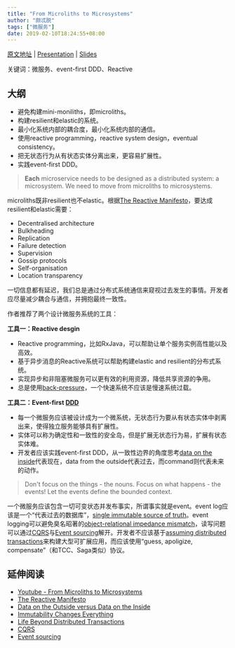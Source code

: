```yaml
---
title: "From Microliths to Microsystems"
author: "颇忒脱"
tags: ["微服务"]
date: 2019-02-10T18:24:55+08:00
---
```


<!--more-->

[原文地址][origin] | [Presentation][origin-prensentation] | [Slides][origin-slides]

关键词：微服务、event-first DDD、Reactive

## 大纲

* 避免构建mini-moniliths，即microliths。
* 构建resilient和elastic的系统。
* 最小化系统内部的耦合度，最小化系统内部的通信。
* 使用reactive programming，reactive system design，eventual consistency。
* 把无状态行为从有状态实体分离出来，更容易扩展性。
* 实践event-first DDD。

> **Each** microservice needs to be designed as a distributed system: a microsystem. We need to move from microliths to microsystems.

microliths既非resilient也不elastic。根据[The Reactive Manifesto][reactive-manifesto]，要达成resilient和elastic需要：

* Decentralised architecture
* Bulkheading
* Replication
* Failure detection
* Supervision
* Gossip protocols
* Self-organisation
* Location transparency

一切信息都有延迟，我们总是通过分布式系统通信来窥视过去发生的事情。开发者应尽量减少耦合与通信，并拥抱最终一致性。

作者推荐了两个设计微服务系统的工具：

**工具一：Reactive desgin**

* Reactive programming，比如RxJava，可以帮助让单个服务实例高性能以及高效。
* 基于异步消息的Reactive系统可以帮助构建elastic and resilient的分布式系统。
* 实现异步和非阻塞微服务可以更有效的利用资源，降低共享资源的争用。
* 总是使用[back-pressure][back-pressure]，一个快速系统不应该是慢速系统过载。

**工具二：Event-first [DDD][ddd-quickly]**

* 每一个微服务应该被设计成为一个微系统，无状态行为要从有状态实体中剥离出来，使得独立服务能够具有扩展性。
* 实体可以称为确定性和一致性的安全岛，但是扩展无状态行为易，扩展有状态实体难。
* 开发者应该实践event-first DDD，从一致性边界的角度思考[data on the inside][data-on-the-outside-versus-data-on-the-inside]代表现在，data from the outside代表过去，而command则代表未来的动作。

> Don't focus on the things - the nouns. Focus on what happens - the events! Let the events define the bounded context.

一个微服务应该包含一切可变状态并发布事实，所谓事实就是event。event log应该是一个“代表过去的数据库”，[single immutable source of truth][single-truth]。event logging可以避免臭名昭著的[object-relational impedance mismatch][orm-mismatch]，读写问题可以通过[CQRS][cqrs]与[Event sourcing][event-sourcing]解开。开发者不应该基于[assuming distributed transactions][assuming]来构建大型可扩展应用，而应该使用“guess, apoligize, compensate”（和TCC、Saga类似）协议。

## 延伸阅读

* [Youtube - From Microliths to Microsystems][origin-prensentation]
* [The Reactive Manifesto][reactive-manifesto]
* [Data on the Outside versus Data on the Inside][data-on-the-outside-versus-data-on-the-inside]
* [Immutability Changes Everything][single-truth]
* [Life Beyond Distributed Transactions][assuming]
* [CQRS][cqrs]
* [Event sourcing][event-sourcing]

[origin]: https://www.infoq.com/news/2017/03/microliths-microsystems
[origin-prensentation]: https://www.youtube.com/watch?v=NotiE8Mm8F4
[origin-slides]: https://www.slideshare.net/jboner/from-microliths-to-microsystems
[reactive-manifesto]: http://www.reactivemanifesto.org/
[ddd-quickly]: https://www.infoq.com/minibooks/domain-driven-design-quickly
[back-pressure]: http://www.reactivemanifesto.org/glossary#Back-Pressure
[data-on-the-outside-versus-data-on-the-inside]: https://blog.acolyer.org/2016/09/13/data-on-the-outside-versus-data-on-the-inside/
[single-truth]: https://queue.acm.org/detail.cfm?id=2884038
[orm-mismatch]: https://en.wikipedia.org/wiki/Object-relational_impedance_mismatch
[cqrs]: https://martinfowler.com/bliki/CQRS.html
[event-sourcing]: https://martinfowler.com/eaaDev/EventSourcing.html
[assuming]: http://queue.acm.org/detail.cfm?id=3025012

